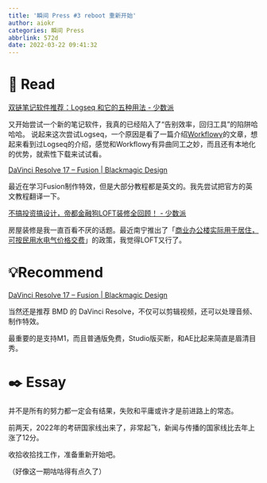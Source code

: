 ```yaml
---
title: '瞬间 Press #3 reboot 重新开始'
author: aiokr
categories: 瞬间 Press
abbrlink: 572d
date: 2022-03-22 09:41:32
---
```


# 📖 Read

[双链笔记软件推荐：Logseq 和它的五种用法 - 少数派](https://sspai.com/post/69503)

又开始尝试一个新的笔记软件，我真的已经陷入了“告别效率，回归工具”的陷阱哈哈哈。 说起来这次尝试Logseq，一个原因是看了一篇介绍[Workflowy](https://sspai.com/post/71739)的文章，想起来看到过Logseq的介绍，感觉和Workflowy有异曲同工之妙，而且还有本地化的优势，就索性下载来试试看。

[DaVinci Resolve 17 – Fusion | Blackmagic Design](http://www.blackmagicdesign.com/products/davinciresolve/fusion)

最近在学习Fusion制作特效，但是大部分教程都是英文的。我先尝试把官方的英文教程翻译一下。

[不搞投资搞设计，帝都金融狗LOFT装修全回顾！ - 少数派](https://sspai.com/post/71167)

房屋装修是我一直百看不厌的话题。最近南宁推出了「[商业办公楼实际用于居住，可按民用水电气价格交费](https://mp.weixin.qq.com/s/sicMp2LraNpTIwq9MawdpA)」的政策，我觉得LOFT又行了。

# 💡Recommend

[DaVinci Resolve 17 – Fusion | Blackmagic Design](http://www.blackmagicdesign.com/products/davinciresolve/fusion)

当然还是推荐 BMD 的 DaVinci Resolve，不仅可以剪辑视频，还可以处理音频、制作特效。

最重要的是支持M1，而且普通版免费，Studio版买断，和AE比起来简直是眉清目秀。

# ✒️ Essay

并不是所有的努力都一定会有结果，失败和平庸或许才是前进路上的常态。

前两天，2022年的考研国家线出来了，非常起飞，新闻与传播的国家线比去年上涨了12分。

收拾收拾找工作，准备重新开始吧。

（好像这一期咕咕得有点久了）